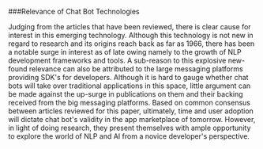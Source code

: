 ###Relevance of Chat Bot Technologies

Judging from the articles that have been reviewed, there is clear cause for interest in this emerging technology. Although this technology is not new in regard to research and its origins reach back as far as 1966, there has been a notable surge in interest as of late owing namely to the growth of NLP development frameworks and tools. A sub-reason to this explosive new-found relevance can also be attributed to the large messaging platforms providing SDK's for developers. Although it is hard to gauge whether chat bots will take over traditional applications in this space, little argument can be made against the up-surge in publications on them and their backing received from the big messaging platforms. Based on common consensus between articles reviewed for this paper, ultimately, time and user adoption will dictate chat bot's validity in the app marketplace of tomorrow. However, in light of doing research, they present themselves with ample opportunity to explore the world of NLP and AI from a novice developer's perspective. 

<!--Citation should be given after "1966"-->
